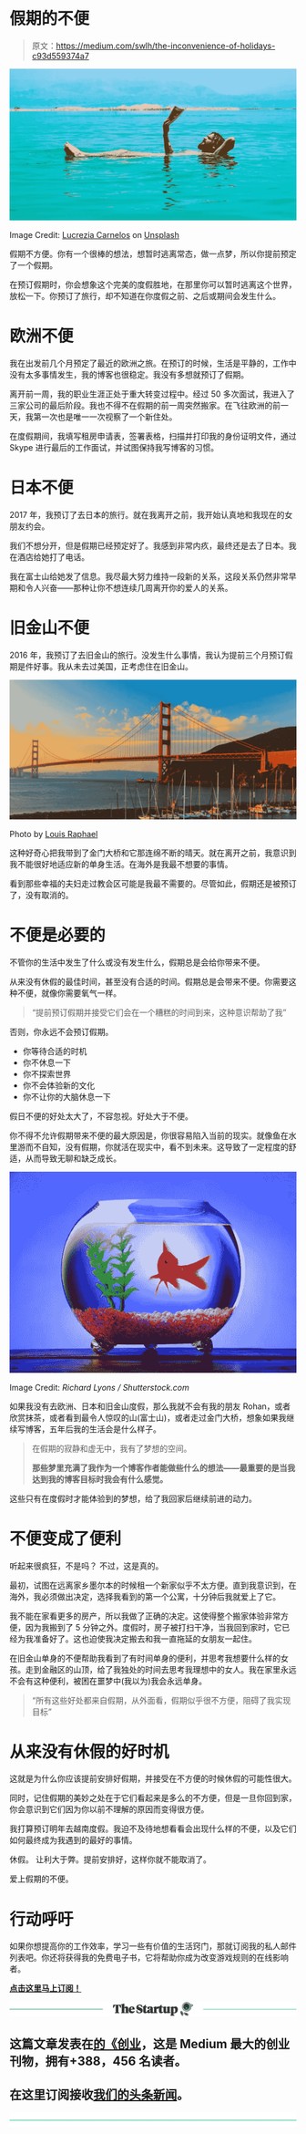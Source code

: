 # 假期的不便

> 原文：<https://medium.com/swlh/the-inconvenience-of-holidays-c93d559374a7>

![](img/9534818684ad72e3559dc0f5134e2d2d.png)

Image Credit: [Lucrezia Carnelos](https://unsplash.com/@ciabattespugnose?utm_source=medium&utm_medium=referral) on [Unsplash](https://unsplash.com?utm_source=medium&utm_medium=referral)

假期不方便。你有一个很棒的想法，想暂时逃离常态，做一点梦，所以你提前预定了一个假期。

在预订假期时，你会想象这个完美的度假胜地，在那里你可以暂时逃离这个世界，放松一下。你预订了旅行，却不知道在你度假之前、之后或期间会发生什么。

# 欧洲不便

我在出发前几个月预定了最近的欧洲之旅。在预订的时候，生活是平静的，工作中没有太多事情发生，我的博客也很稳定。我没有多想就预订了假期。

离开前一周，我的职业生涯正处于重大转变过程中。经过 50 多次面试，我进入了三家公司的最后阶段。我也不得不在假期的前一周突然搬家。在飞往欧洲的前一天，我第一次也是唯一一次视察了一个新住处。

在度假期间，我填写租房申请表，签署表格，扫描并打印我的身份证明文件，通过 Skype 进行最后的工作面试，并试图保持我写博客的习惯。

# 日本不便

2017 年，我预订了去日本的旅行。就在我离开之前，我开始认真地和我现在的女朋友约会。

我们不想分开，但是假期已经预定好了。我感到非常内疚，最终还是去了日本。我在酒店给她打了电话。

我在富士山给她发了信息。我尽最大努力维持一段新的关系，这段关系仍然非常早期和令人兴奋——那种让你不想连续几周离开你的爱人的关系。

# 旧金山不便

2016 年，我预订了去旧金山的旅行。没发生什么事情，我认为提前三个月预订假期是件好事。我从未去过美国，正考虑住在旧金山。

![](img/ea179383f21acf1eb7169cc41c55fc64.png)

Photo by [Louis Raphael](http://www.louisraphaelphotography.com/)

这种好奇心把我带到了金门大桥和它那连绵不断的晴天。就在离开之前，我意识到我不能很好地适应新的单身生活。在海外是我最不想要的事情。

看到那些幸福的夫妇走过教会区可能是我最不需要的。尽管如此，假期还是被预订了，没有取消的。

# 不便是必要的

不管你的生活中发生了什么或没有发生什么，假期总是会给你带来不便。

从来没有休假的最佳时间，甚至没有合适的时间。假期总是会带来不便。你需要这种不便，就像你需要氧气一样。

> “提前预订假期并接受它们会在一个糟糕的时间到来，这种意识帮助了我”

否则，你永远不会预订假期。

*   你等待合适的时机
*   你不休息一下
*   你不探索世界
*   你不会体验新的文化
*   你不让你的大脑休息一下

假日不便的好处太大了，不容忽视。好处大于不便。

你不得不允许假期带来不便的最大原因是，你很容易陷入当前的现实。就像鱼在水里游而不自知，没有假期，你就活在现实中，看不到未来。这导致了一定程度的舒适，从而导致无聊和缺乏成长。

![](img/a603aa9878621a49b4518259c70d1f8f.png)

Image Credit: *Richard Lyons / Shutterstock.com*

如果我没有去欧洲、日本和旧金山度假，那么我就不会有我的朋友 Rohan，或者欣赏抹茶，或者看到最令人惊叹的山(富士山)，或者走过金门大桥，想象如果我继续写博客，五年后我的生活会是什么样子。

> 在假期的寂静和虚无中，我有了梦想的空间。
> 
> **那些梦里充满了我作为一个博客作者能做些什么的想法——最重要的是当我达到我的博客目标时我会有什么感觉。**

这些只有在度假时才能体验到的梦想，给了我回家后继续前进的动力。

# 不便变成了便利

听起来很疯狂，不是吗？
不过，这是真的。

最初，试图在远离家乡墨尔本的时候租一个新家似乎不太方便。直到我意识到，在海外，我必须做出决定，选择我看到的第一个公寓，十分钟后我就爱上了它。

我不能在家看更多的房产，所以我做了正确的决定。这使得整个搬家体验非常方便，因为我搬到了 5 分钟之外。度假时，房子被打扫干净，当我回到家时，它已经为我准备好了。这也迫使我决定搬去和我一直拖延的女朋友一起住。

在旧金山单身的不便帮助我看到了有时间单身的便利，并思考我想要什么样的女孩。走到金融区的山顶，给了我独处的时间去思考我理想中的女人。我在家里永远不会有这种便利，被困在噩梦中(我以为)我会永远单身。

> “所有这些好处都来自假期，从外面看，假期似乎很不方便，阻碍了我实现目标”

# 从来没有休假的好时机

这就是为什么你应该提前安排好假期，并接受在不方便的时候休假的可能性很大。

同时，记住假期的美妙之处在于它们看起来是多么的不方便，但是一旦你回到家，你会意识到它们因为你以前不理解的原因而变得很方便。

我打算预订明年去越南度假。我迫不及待地想看看会出现什么样的不便，以及它们如何最终成为我遇到的最好的事情。

休假。
让利大于弊。提前安排好，这样你就不能取消了。

爱上假期的不便。

# 行动呼吁

如果你想提高你的工作效率，学习一些有价值的生活窍门，那就订阅我的私人邮件列表吧。你还将获得我的免费电子书，它将帮助你成为改变游戏规则的在线影响者。

[**点击这里马上订阅！**](http://timdenning.net/free-ebook)

[![](img/308a8d84fb9b2fab43d66c117fcc4bb4.png)](https://medium.com/swlh)

## 这篇文章发表在[的《创业](https://medium.com/swlh)，这是 Medium 最大的创业刊物，拥有+388，456 名读者。

## 在这里订阅接收[我们的头条新闻](http://growthsupply.com/the-startup-newsletter/)。

[![](img/b0164736ea17a63403e660de5dedf91a.png)](https://medium.com/swlh)